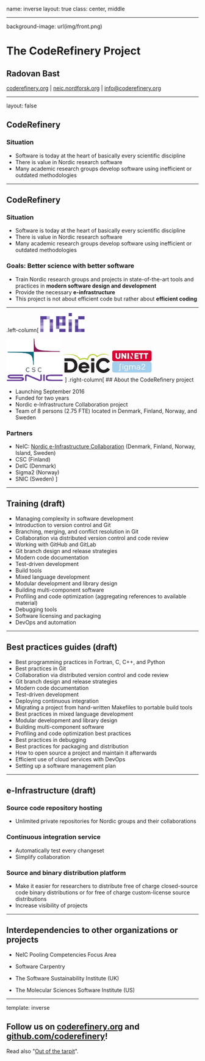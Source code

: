 name: inverse
layout: true
class: center, middle

---

background-image: url(img/front.png)

# The CodeRefinery Project

## Radovan Bast

[coderefinery.org](http://coderefinery.org) | [neic.nordforsk.org](https://neic.nordforsk.org) | [info@coderefinery.org](info@coderefinery.org)

---

layout: false

## CodeRefinery

### Situation

- Software is today at the heart of basically every scientific discipline
- There is value in Nordic research software
- Many academic research groups develop software using inefficient or
  outdated methodologies

---

## CodeRefinery

### Situation

- Software is today at the heart of basically every scientific discipline
- There is value in Nordic research software
- Many academic research groups develop software using inefficient or
  outdated methodologies

### Goals: Better science with better software

- Train Nordic research groups and projects
  in state-of-the-art tools and practices in **modern software design and
  development**
- Provide the necessary **e-infrastructure**
- This project is not about efficient code
  but rather about **efficient coding**

---

.left-column[
<img src="img/neic.png" style="height: 50px;"/>

<img src="img/csc.png" style="height: 90px;"/>

<img src="img/deic.png" style="height: 50px;"/>

<img src="img/sigma2.jpg" style="height: 60px;"/>

<img src="img/snic.png" style="height: 20px;"/>
]
.right-column[
## About the CodeRefinery project

- Launching September 2016
- Funded for two years
- Nordic e-Infrastructure Collaboration project
- Team of 8 persons (2.75 FTE) located in Denmark, Finland, Norway, and Sweden

### Partners

- NeIC: [Nordic e-Infrastructure Collaboration](https://neic.nordforsk.org)
  (Denmark, Finland, Norway, Island, Sweden)
- CSC (Finland)
- DeIC (Denmark)
- Sigma2 (Norway)
- SNIC (Sweden)
]

---

## Training (draft)

- Managing complexity in software development
- Introduction to version control and Git
- Branching, merging, and conflict resolution in Git
- Collaboration via distributed version control and code review
- Working with GitHub and GitLab
- Git branch design and release strategies
- Modern code documentation
- Test-driven development
- Build tools
- Mixed language development
- Modular development and library design
- Building multi-component software
- Profiling and code optimization (aggregating references to available material)
- Debugging tools
- Software licensing and packaging
- DevOps and automation

---

## Best practices guides (draft)

- Best programming practices in Fortran, C, C++, and Python
- Best practices in Git
- Collaboration via distributed version control and code review
- Git branch design and release strategies
- Modern code documentation
- Test-driven development
- Deploying continuous integration
- Migrating a project from hand-written Makefiles to portable build tools
- Best practices in mixed language development
- Modular development and library design
- Building multi-component software
- Profiling and code optimization best practices
- Best practices in debugging
- Best practices for packaging and distribution
- How to open source a project and maintain it afterwards
- Efficient use of cloud services with DevOps
- Setting up a software management plan

---

## e-Infrastructure (draft)

### Source code repository hosting

- Unlimited private repositories for Nordic groups and their
  collaborations

### Continuous integration service

- Automatically test every changeset
- Simplify collaboration

### Source and binary distribution platform

- Make it easier for researchers to distribute
  free of charge closed-source code binary distributions
  or for free of charge custom-license source distributions
- Increase visibility of projects

---

## Interdependencies to other organizations or projects

- NeIC Pooling Competencies Focus Area

- Software Carpentry

- The Software Sustainability Institute (UK)

- The Molecular Sciences Software Institute (US)

---

template: inverse

## Follow us on [coderefinery.org](http://coderefinery.org) and [github.com/coderefinery](https://github.com/coderefinery)!

Read also "[Out of the tarpit](https://github.com/papers-we-love/papers-we-love/blob/master/design/out-of-the-tar-pit.pdf)".
